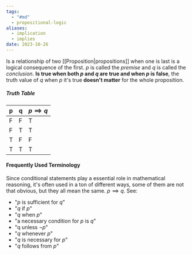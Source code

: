 ```yaml
---
tags:
  - "#md"
  - propositional-logic
aliases:
  - implication
  - implies
date: 2023-10-26
---
```

Is a relationship of two [[Proposition|propositions]] when one is last is a logical consequence of the first.
$p$ is called the *premise* and $q$ is called the *conclusion*. **Is true when both $p$ and $q$ are true and when $p$ is false**, the truth value of $q$ when $p$ it's true **doesn't matter** for the whole proposition.
##### Truth Table
| p   | q   | $p \implies q$ |
| --- | --- | -------------- |
| F   | F   | T              |
| F   | T   | T              |
| T   | F   | F              |
| T   | T   | T               |

#### Frequently Used Terminology
Since conditional statements play a essential role in mathematical reasoning, it's often used in a ton of different ways, some of them are not that obvious, but they all mean the same. $p \implies q$. See:
- "$p$ is sufficient for $q$"
- "$q$ if $p$"
- "$q$ when $p$"
- "a necessary condition for $p$ is $q$"
- "q unless $\neg p$"
- "$q$ whenever $p$"
- "$q$ is necessary for $p$"
- "$q$ follows from $p$" 